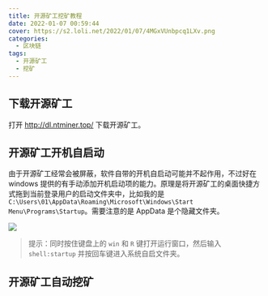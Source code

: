 ```yaml
---
title: 开源矿工挖矿教程
date: 2022-01-07 00:59:44
cover: https://s2.loli.net/2022/01/07/4MGxVUnbpcq1LXv.png
categories:
  - 区块链
tags:
  - 开源矿工
  - 挖矿
---
```


## 下载开源矿工

打开 http://dl.ntminer.top/ 下载开源矿工。

## 开源矿工开机自启动

由于开源矿工经常会被屏蔽，软件自带的开机自启动可能并不起作用，不过好在 windows 提供的有手动添加开机启动项的能力。原理是将开源矿工的桌面快捷方式拖到当前登录用户的启动文件夹中，比如我的是 `C:\Users\01\AppData\Roaming\Microsoft\Windows\Start Menu\Programs\Startup`。需要注意的是 AppData 是个隐藏文件夹。

![](https://p1-juejin.byteimg.com/tos-cn-i-k3u1fbpfcp/ff5fbb3148df410ba4503eaf667e1f5b~tplv-k3u1fbpfcp-watermark.image?)

> 提示：同时按住键盘上的 `win` 和 `R` 键打开运行窗口，然后输入 `shell:startup` 并按回车键进入系统自启文件夹。

## 开源矿工自动挖矿
